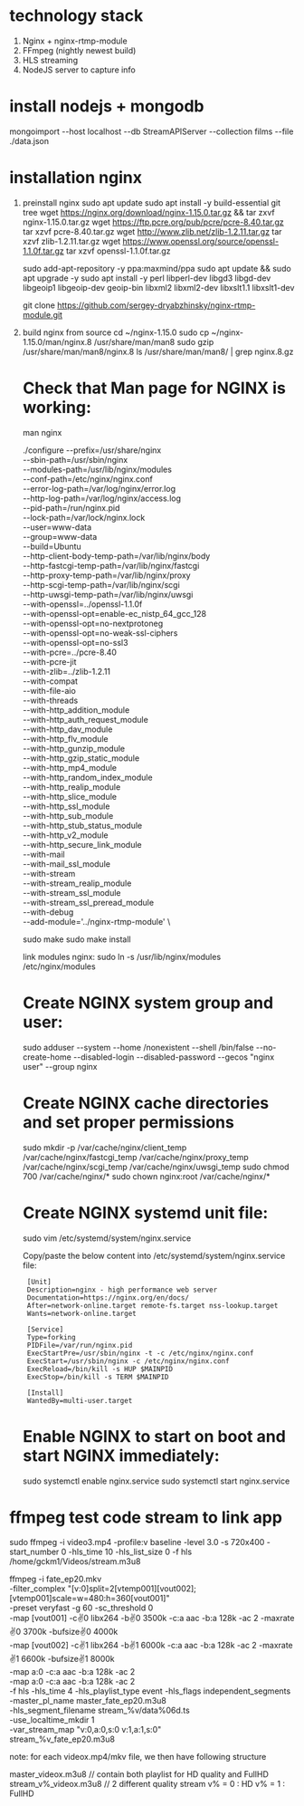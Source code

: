 # technology stack
1. Nginx + nginx-rtmp-module
2. FFmpeg (nightly newest build)
3. HLS streaming
4. NodeJS server to capture info


# install nodejs + mongodb 



 mongoimport --host localhost --db StreamAPIServer --collection films --file ./data.json 



# installation nginx
1. preinstall nginx
    sudo apt update
    sudo apt install -y build-essential git tree
    wget https://nginx.org/download/nginx-1.15.0.tar.gz && tar zxvf nginx-1.15.0.tar.gz
    wget https://ftp.pcre.org/pub/pcre/pcre-8.40.tar.gz
    tar xzvf pcre-8.40.tar.gz
    wget http://www.zlib.net/zlib-1.2.11.tar.gz
    tar xzvf zlib-1.2.11.tar.gz
    wget https://www.openssl.org/source/openssl-1.1.0f.tar.gz
    tar xzvf openssl-1.1.0f.tar.gz


    sudo add-apt-repository -y ppa:maxmind/ppa
    sudo apt update && sudo apt upgrade -y 
    sudo apt install -y perl libperl-dev libgd3 libgd-dev libgeoip1 libgeoip-dev geoip-bin libxml2 libxml2-dev libxslt1.1 libxslt1-dev

    git clone https://github.com/sergey-dryabzhinsky/nginx-rtmp-module.git
2. build nginx from source
    cd ~/nginx-1.15.0
    sudo cp ~/nginx-1.15.0/man/nginx.8 /usr/share/man/man8
    sudo gzip /usr/share/man/man8/nginx.8
    ls /usr/share/man/man8/ | grep nginx.8.gz
    # Check that Man page for NGINX is working:
    man nginx


    ./configure --prefix=/usr/share/nginx \
            --sbin-path=/usr/sbin/nginx \
            --modules-path=/usr/lib/nginx/modules \
            --conf-path=/etc/nginx/nginx.conf \
            --error-log-path=/var/log/nginx/error.log \
            --http-log-path=/var/log/nginx/access.log \
            --pid-path=/run/nginx.pid \
            --lock-path=/var/lock/nginx.lock \
            --user=www-data \
            --group=www-data \
            --build=Ubuntu \
            --http-client-body-temp-path=/var/lib/nginx/body \
            --http-fastcgi-temp-path=/var/lib/nginx/fastcgi \
            --http-proxy-temp-path=/var/lib/nginx/proxy \
            --http-scgi-temp-path=/var/lib/nginx/scgi \
            --http-uwsgi-temp-path=/var/lib/nginx/uwsgi \
            --with-openssl=../openssl-1.1.0f \
            --with-openssl-opt=enable-ec_nistp_64_gcc_128 \
            --with-openssl-opt=no-nextprotoneg \
            --with-openssl-opt=no-weak-ssl-ciphers \
            --with-openssl-opt=no-ssl3 \
            --with-pcre=../pcre-8.40 \
            --with-pcre-jit \
            --with-zlib=../zlib-1.2.11 \
            --with-compat \
            --with-file-aio \
            --with-threads \
            --with-http_addition_module \
            --with-http_auth_request_module \
            --with-http_dav_module \
            --with-http_flv_module \
            --with-http_gunzip_module \
            --with-http_gzip_static_module \
            --with-http_mp4_module \
            --with-http_random_index_module \
            --with-http_realip_module \
            --with-http_slice_module \
            --with-http_ssl_module \
            --with-http_sub_module \
            --with-http_stub_status_module \
            --with-http_v2_module \
            --with-http_secure_link_module \
            --with-mail \
            --with-mail_ssl_module \
            --with-stream \
            --with-stream_realip_module \
            --with-stream_ssl_module \
            --with-stream_ssl_preread_module \
            --with-debug \
            --add-module='../nginx-rtmp-module' \

    sudo make
    sudo make install


    link modules nginx: sudo ln -s /usr/lib/nginx/modules /etc/nginx/modules


    # Create NGINX system group and user:
    sudo adduser --system --home /nonexistent --shell /bin/false --no-create-home --disabled-login --disabled-password --gecos "nginx user" --group nginx

    # Create NGINX cache directories and set proper permissions
    sudo mkdir -p /var/cache/nginx/client_temp /var/cache/nginx/fastcgi_temp /var/cache/nginx/proxy_temp /var/cache/nginx/scgi_temp /var/cache/nginx/uwsgi_temp
    sudo chmod 700 /var/cache/nginx/*
    sudo chown nginx:root /var/cache/nginx/*

    # Create NGINX systemd unit file:
    sudo vim /etc/systemd/system/nginx.service


    Copy/paste the below content into /etc/systemd/system/nginx.service file:

        [Unit]
        Description=nginx - high performance web server
        Documentation=https://nginx.org/en/docs/
        After=network-online.target remote-fs.target nss-lookup.target
        Wants=network-online.target

        [Service]
        Type=forking
        PIDFile=/var/run/nginx.pid
        ExecStartPre=/usr/sbin/nginx -t -c /etc/nginx/nginx.conf
        ExecStart=/usr/sbin/nginx -c /etc/nginx/nginx.conf
        ExecReload=/bin/kill -s HUP $MAINPID
        ExecStop=/bin/kill -s TERM $MAINPID

        [Install]
        WantedBy=multi-user.target

    # Enable NGINX to start on boot and start NGINX immediately:

    sudo systemctl enable nginx.service
    sudo systemctl start nginx.service
# ffmpeg test code stream to link app 
sudo ffmpeg -i video3.mp4 -profile:v baseline -level 3.0 -s 720x400 -start_number 0 -hls_time 10 -hls_list_size 0 -f hls /home/gckm1/Videos/stream.m3u8


ffmpeg -i fate_ep20.mkv \
    -filter_complex "[v:0]split=2[vtemp001][vout002];[vtemp001]scale=w=480:h=360[vout001]" \
    -preset veryfast -g 60 -sc_threshold 0 \
    -map [vout001] -c:v:0 libx264 -b:v:0 3500k -c:a aac -b:a 128k -ac 2 -maxrate:v:0 3700k -bufsize:v:0 4000k\
    -map [vout002] -c:v:1 libx264 -b:v:1 6000k -c:a aac -b:a 128k -ac 2 -maxrate:v:1 6600k -bufsize:v:1 8000k\
    -map a:0 -c:a aac -b:a 128k -ac 2 \
    -map a:0 -c:a aac -b:a 128k -ac 2 \
    -f hls -hls_time 4 -hls_playlist_type event -hls_flags independent_segments \
    -master_pl_name master_fate_ep20.m3u8 \
    -hls_segment_filename stream_%v/data%06d.ts  \
    -use_localtime_mkdir 1 \
    -var_stream_map "v:0,a:0,s:0 v:1,a:1,s:0" \
stream_%v_fate_ep20.m3u8






note: for each videox.mp4/mkv file, we then have following structure

master_videox.m3u8 // contain both playlist for HD quality and FullHD
stream_v%_videox.m3u8 // 2 different quality stream
v% = 0 : HD
v% = 1 : FullHD